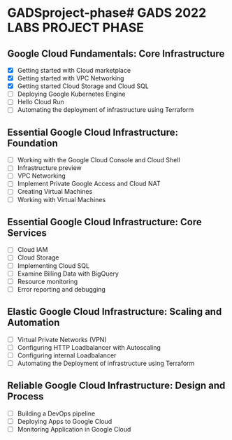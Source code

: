 # GADSproject-phase# GADS 2022 LABS PROJECT PHASE
## Google Cloud Fundamentals: Core Infrastructure

- [x] Getting started with Cloud marketplace
- [x] Getting started with VPC Networking
- [x] Getting started Cloud Storage and Cloud SQL
- [ ] Deploying Google Kubernetes Engine
- [ ] Hello Cloud Run
- [ ] Automating the deployment of infrastructure using Terraform

## Essential Google Cloud Infrastructure: Foundation
- [ ] Working with the Google Cloud Console and Cloud Shell
- [ ] Infrastructure preview
- [ ] VPC Networking
- [ ] Implement Private Google Access and Cloud NAT
- [ ] Creating Virtual Machines
- [ ] Working with Virtual Machines

## Essential Google Cloud Infrastructure: Core Services
- [ ] Cloud IAM
- [ ] Cloud Storage 
- [ ] Implementing Cloud SQL 
- [ ] Examine Billing Data with BigQuery 
- [ ] Resource monitoring 
- [ ] Error reporting and debugging

## Elastic Google Cloud Infrastructure: Scaling and Automation
- [ ] Virtual Private Networks (VPN)
- [ ] Configuring HTTP Loadbalancer with Autoscaling
- [ ] Configuring internal Loadbalancer
- [ ] Automating the Deployment of infrastructure using Terraform

## Reliable Google Cloud Infrastructure: Design and Process
- [ ] Building a DevOps pipeline
- [ ] Deploying Apps to Google Cloud
- [ ] Monitoring Application in Google Cloud
